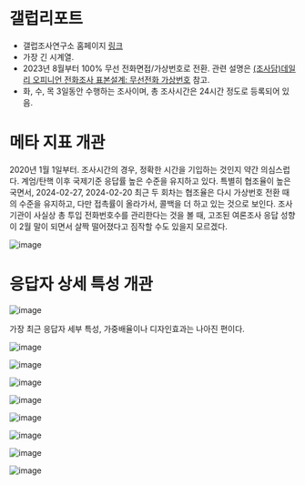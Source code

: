 # 갤럽리포트

* 갤럽조사연구소 홈페이지 [링크](https://www.gallup.co.kr/)
* 가장 긴 시계열.
* 2023년 8월부터 100% 무선 전화면접/가상번호로 전환. 관련 설명은 [(조사담)데일리 오피니언 전화조사 표본설계: 무선전화 가상번호](https://www.gallup.co.kr/gallupdb/columnContents.asp?seqNo=139) 참고.
* 화, 수, 목 3일동안 수행하는 조사이며, 총 조사시간은 24시간 정도로 등록되어 있음.

# 메타 지표 개관

2020년 1월 1일부터. 조사시간의 경우, 정확한 시간을 기입하는 것인지 약간 의심스럽다. 계엄/탄핵 이후 국제기준 응답률 높은 수준을 유지하고 있다. 특별히 협조율이 높은 국면서, 2024-02-27, 2024-02-20 최근 두 회차는 협조율은 다시 가상번호 전환 때의 수준을 유지하고, 다만 접촉률이 올라가서, 콜백을 더 하고 있는 것으로 보인다. 조사기관이 사실상 총 투입 전화번호수를 관리한다는 것을 볼 때, 고조된 여론조사 응답 성향이 2월 말이 되면서 살짝 떨어졌다고 짐작할 수도 있을지 모르겠다.

![image](https://github.com/user-attachments/assets/45997555-10c3-4bce-9582-a3c9198b426f)


# 응답자 상세 특성 개관

![image](https://github.com/user-attachments/assets/0d072571-5408-4cbf-a0c6-59dfd15bce81)


가장 최근 응답자 세부 특성, 가중배율이나 디자인효과는 나아진 편이다.

![image](https://github.com/user-attachments/assets/0fefe20a-d096-4efa-8a4c-2ad25bff4df4)

![image](https://github.com/user-attachments/assets/ae1a5369-5904-4de0-8e34-20c0c27a9fa8)

![image](https://github.com/user-attachments/assets/c081153f-964b-425c-bd4e-846ff3a7f297)

![image](https://github.com/user-attachments/assets/57139f5a-23a7-4cf1-87ac-920dc541b309)

![image](https://github.com/user-attachments/assets/2195f470-a283-459e-aea1-105d473fb0d0)

![image](https://github.com/user-attachments/assets/4f6db99f-4aa2-4897-b432-9fe1a3696d96)

![image](https://github.com/user-attachments/assets/6adae722-d50c-4e27-aa54-9f834638617d)

![image](https://github.com/user-attachments/assets/5e87c5c0-e3c9-46ac-82ba-82c9bf1de561)





